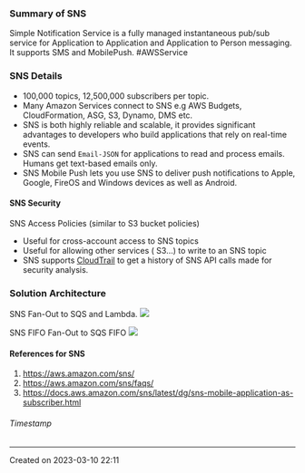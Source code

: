 ### Summary of SNS
Simple Notification Service is a fully managed instantaneous pub/sub service for Application to Application and Application to Person messaging. It supports SMS and MobilePush. #AWSService 
### SNS Details
- 100,000 topics, 12,500,000 subscribers per topic.
- Many Amazon Services connect to SNS e.g AWS Budgets, CloudFormation, ASG, S3, Dynamo, DMS etc.
- SNS is both highly reliable and scalable, it provides significant advantages to developers who build applications that rely on real-time events.
- SNS can send `Email-JSON` for applications to read and process emails. Humans get text-based emails only.
- SNS Mobile Push lets you use SNS to deliver push notifications to Apple, Google, FireOS and Windows devices as well as Android.

#### SNS Security
SNS Access Policies (similar to S3 bucket policies)
- Useful for cross-account access to SNS topics
- Useful for allowing other services ( S3…) to write to an SNS topic
- SNS supports [CloudTrail](CloudTrail) to get a history of SNS API calls made for security analysis.


### Solution Architecture

SNS Fan-Out to SQS and Lambda.
![](Pasted%20image%2020230310221856.png)

SNS FIFO Fan-Out to SQS FIFO
![](Pasted%20image%2020230310222059.png)
#### References for SNS
1. https://aws.amazon.com/sns/
2. https://aws.amazon.com/sns/faqs/
3. https://docs.aws.amazon.com/sns/latest/dg/sns-mobile-application-as-subscriber.html
###### Timestamp
---
Created on 2023-03-10 22:11